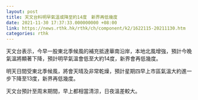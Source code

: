 ```yaml
---
layout: post
title: 天文台料明早氣溫或降至約14度　新界再低幾度
date: 2021-11-30 17:37:33.000000000 +08:00
link: https://news.rthk.hk/rthk/ch/component/k2/1622115-20211130.htm
categories: rthk
---
```


天文台表示，今早一股東北季候風的補充抵達華南沿岸，本地北風增強，預計今晚氣溫將顯著下降，預計明早氣溫會低至大約14度，新界會再低幾度。

明天日間受東北季候風，將會天晴及非常乾燥，預計星期四早上巿區氣溫大約進一步下降至13度，新界再低幾度。

天文台預計至周末期間，早上都相當清涼，日夜溫差較大。
